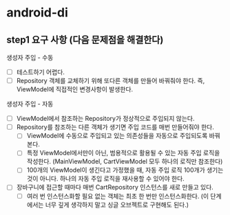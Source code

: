# android-di

## step1 요구 사항 (다음 문제점을 해결한다)
생성자 주입 - 수동
- [ ] 테스트하기 어렵다.
- [ ] Repository 객체를 교체하기 위해 또다른 객체를 만들어 바꿔줘야 한다. 즉, ViewModel에 직접적인 변경사항이 발생한다.

생성자 주입 - 자동
- [ ] ViewModel에서 참조하는 Repository가 정상적으로 주입되지 않는다.
- [ ] Repository를 참조하는 다른 객체가 생기면 주입 코드를 매번 만들어줘야 한다.
  - [ ] ViewModel에 수동으로 주입되고 있는 의존성들을 자동으로 주입되도록 바꿔본다.
  - [ ] 특정 ViewModel에서만이 아닌, 범용적으로 활용될 수 있는 자동 주입 로직을 작성한다. (MainViewModel, CartViewModel 모두 하나의 로직만 참조한다)
  - [ ] 100개의 ViewModel이 생긴다고 가정했을 때, 자동 주입 로직 100개가 생기는 것이 아니다. 하나의 자동 주입 로직을 재사용할 수 있어야 한다.
- [ ] 장바구니에 접근할 때마다 매번 CartRepository 인스턴스를 새로 만들고 있다.
  - [ ] 여러 번 인스턴스화할 필요 없는 객체는 최초 한 번만 인스턴스화한다. (이 단계에서는 너무 깊게 생각하지 말고 싱글 오브젝트로 구현해도 된다.)
